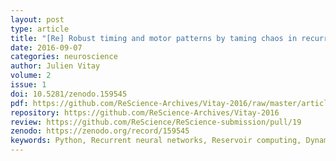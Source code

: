 ```yaml
---
layout: post
type: article
title: "[Re] Robust timing and motor patterns by taming chaos in recurrent neural networks"
date: 2016-09-07
categories: neuroscience
author: Julien Vitay
volume: 2
issue: 1
doi: 10.5281/zenodo.159545
pdf: https://github.com/ReScience-Archives/Vitay-2016/raw/master/article/vitay-2016.pdf
repository: https://github.com/ReScience-Archives/Vitay-2016
review: https://github.com/ReScience/ReScience-submission/pull/19
zenodo: https://zenodo.org/record/159545
keywords: Python, Recurrent neural networks, Reservoir computing, Dynamical systems, Learning Chaos
---
```

